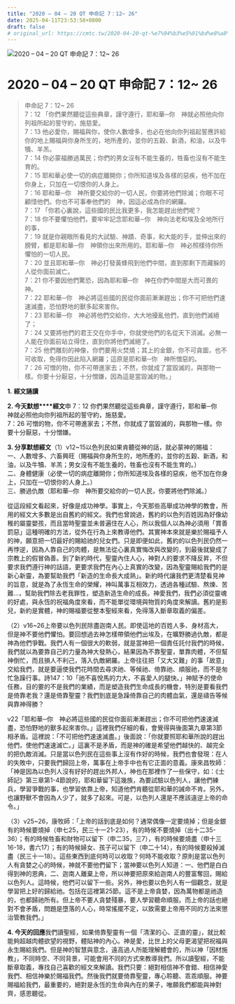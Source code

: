 ```yaml
---
title: "2020 – 04 – 20 QT 申命記 7：12~ 26"
date: 2025-04-11T23:53:58+0800
draft: false
# original_url: https://cmtc.tw/2020-04-20-qt-%e7%94%b3%e5%91%bd%e8%a8%98-7%ef%bc%9a12-26
---
```


![2020 – 04 – 20 QT 申命記 7：12~ 26](/images/qt.jpg   "2020 – 04 – 20 QT 申命記 7：12~ 26")

# 2020 – 04 – 20 QT 申命記 7：12~ 26

> 申命記 7：12~ 26  
> 7：12 「你們果然聽從這些典章，謹守遵行，耶和華─你　神就必照他向你列祖所起的誓守約，施慈愛。  
> 7：13 他必愛你，賜福與你，使你人數增多，也必在他向你列祖起誓應許給你的地上賜福與你身所生的，地所產的，並你的五穀、新酒，和油，以及牛犢、羊羔。  
> 7：14 你必蒙福勝過萬民；你們的男女沒有不能生養的，牲畜也沒有不能生育的。  
> 7：15 耶和華必使一切的病症離開你；你所知道埃及各樣的惡疾，他不加在你身上，只加在一切恨你的人身上。  
> 7：16 耶和華─你　神所要交給你的一切人民，你要將他們除滅；你眼不可顧惜他們。你也不可事奉他們的　神，因這必成為你的網羅。  
> 7：17 「你若心裏說，這些國的民比我更多，我怎能趕出他們呢？  
> 7：18 你不要懼怕他們，要牢牢記念耶和華─你　神向法老和埃及全地所行的事，  
> 7：19 就是你親眼所看見的大試驗、神蹟、奇事，和大能的手，並伸出來的膀臂，都是耶和華─你　神領你出來所用的。耶和華─你　神必照樣待你所懼怕的一切人民。  
> 7：20 並且耶和華─你　神必打發黃蜂飛到他們中間，直到那剩下而藏躲的人從你面前滅亡。  
> 7：21 你不要因他們驚恐，因為耶和華─你　神在你們中間是大而可畏的　神。  
> 7：22 耶和華─你　神必將這些國的民從你面前漸漸趕出；你不可把他們速速滅盡，恐怕野地的獸多起來害你。  
> 7：23 耶和華─你　神必將他們交給你，大大地擾亂他們，直到他們滅絕了；  
> 7：24 又要將他們的君王交在你手中，你就使他們的名從天下消滅。必無一人能在你面前站立得住，直到你將他們滅絕了。  
> 7：25 他們雕刻的神像，你們要用火焚燒；其上的金銀，你不可貪圖，也不可收取，免得你因此陷入網羅；這原是耶和華─你　神所憎惡的。  
> 7：26 可憎的物，你不可帶進家去；不然，你就成了當毀滅的，與那物一樣。你要十分厭惡，十分憎嫌，因為這是當毀滅的物。」

**1.** **經文誦讀**

**2. 今天默想****經文**申 7：12 你們果然聽從這些典章，謹守遵行，耶和華─你　神就必照他向你列祖所起的誓守約，施慈愛。  
7：26 可憎的物，你不可帶進家去；不然，你就成了當毀滅的，與那物一樣。你要十分厭惡，十分憎嫌。

**3. 分享默想經文**（1）v12\~15以色列民如果肯聽從神的話，就必蒙神的賜福：  
一、人數增多、六畜興旺（賜福與你身所生的，地所產的，並你的五穀、新酒，和油，以及牛犢、羊羔；男女沒有不能生養的，牲畜也沒有不能生育的。）  
二、身體健康（必使一切的病症離開你；你所知道埃及各樣的惡疾，他不加在你身上，只加在一切恨你的人身上。）  
三、勝過仇敵（耶和華─你　神所要交給你的一切人民，你要將他們除滅。）

從這段經文看起來，好像是成功神學。事實上，今天那些高舉成功神學的教會，所用的經文大多數是出自舊約的經文。我們也曾說過，舊約的以色列百姓因為好像幼稚的屬靈嬰孩，而且當時聖靈並未普遍住在人心，所以我個人以為神必須用「賞善罰惡」這種明確的方法，從外在行為上來教導他們。其實神本來就是樂於賜福予人的神，願意把一切最好的賜給祂的兒女們。只是即便如此，舊約的以色列民仍然一再悖逆，因為人靠自己的肉體，是無法從心裏真實悔改與改變的，到最後就變成了宗教上的假冒偽善。到了新約時代，聖靈內住人心，神對人的要求不降反昇，不但要求我們遵行神的話語，更要求我們在內心上真實的改變，因為聖靈賜給我們的是新心新靈，為要幫助我們「新造的生命長大成熟」。新約時代讓我們更清楚看見神的旨意，就是為了永恆生命的榮耀，神叫萬事互相效力，透過各種試驗、熬煉、苦難…，幫助我們除去老我罪性，塑造新造生命的成長。神愛我們，我們必須從靈魂的好處，與永恆的祝福角度來看，而不能單從環境與物質的角度來解讀。舊約是影兒，新約是實體，神的賜福要從整本聖經來看，免得落入斷章取義的偏差。

（2）v16\~26上帝要以色列民除盡迦南人民。即使這地的百姓人多、身材高大，但是神不要他們懼怕。要回想過去神怎樣帶領他們出埃及，在曠野勝過仇敵，都是神為他們爭戰。我們人有一個很大的軟弱，就是當神把一個責任託付我們的時候，我們就以為要靠自己的力量為神大發熱心，結果因為不靠聖靈，單靠肉體，不但幫神倒忙，而且損人不利己，落入仇敵網羅。上帝往往把「又大又難」的事「故意」交給我們，就是要逼使我們花時間去尋求祂、等候祂、倚靠祂、順服祂，而不是匆忙急躁行事。詩147：10「祂不喜悅馬的力大，不喜愛人的腿快。」神賦予的使命任務，目的要的不是我們的業績，而是塑造我們生命成長的機會，特別是要看我們是倚靠老我？還是倚靠聖靈？我們到底是急躁倚靠自己的肉體血氣，還是禱告等候與靠神得勝？

v22「耶和華─你　神必將這些國的民從你面前漸漸趕出；你不可把他們速速滅盡，恐怕野地的獸多起來害你。」這裡我們仔細的看，會覺得與後面第九章第3節相矛盾。這裡說：「不可把他們速速滅盡。」後面說：「你就要照耶和華所說的趕出他們，使他們速速滅亡。」這裏不是矛盾，而是神的確是希望他們越快的、越完全的把仇敵消滅。只是當以色列民在這些事上沒有作好的時候，我們也會發現：在人的失敗中，只要我們歸回上帝，萬事在上帝手中也有它正面的意義。康來昌牧師：「神是因為以色列人沒有好好的趕出外邦人，神也在那裡作了一些保守，如：《士師記》第三章第1-4節說的，耶和華留下這幾族，為要試驗以色列人，讓他們練兵，學習爭戰的事，也學習依靠上帝，知道他們肯聽從耶和華的誡命不肯。另外，也讓野獸不會因為人少了，就多了起來。可是，以色列人還是不應該違逆上帝的命令。」

（3）v25\~26，康牧師：「上帝的話到底是如何？通常偶像一定要燒掉；但是金銀有的時候要燒掉（申七25，民三十一21-23），有的時候不要燒掉（出十二35-36）；有的時候牲畜和財物可以留下（申二35，三7），有的時候要燒盡（申十三16-18，書六17）；有的時候婦女、孩子可以留下（申二十14），有的時候要殺掉滅盡（民三十一18）。這些東西到底何時可以收取？何時不能收取？原則是當以色列人有貪婪之心的時候，神就不要他們留下；當神要以色列人知道：一、他們是白白得到神的恩典，二、迦南人離棄上帝，所以神要把原來給迦南人的豐富奪回，賜給以色列人。這時候，他們可以留下一些。另外，神也要以色列人有一個觀念，就是學習把上好的歸給祂。包括在這裡第25節。這不是上帝貪婪，因為萬物都是祂造的，也都歸祂所有。但上帝不要人貪婪殘暴，要人學習聽命順服。而上帝的話也絕對不會矛盾，問題是墮落的人心，時常搖擺不定，以致需要上帝用不同的方法來懲治管教我們。」

**4. 今天的回應**我們讀聖經，如果倚靠聖靈有一個「清潔的心、正直的靈」，就比較能夠超越肉體欲望的視野，體貼神的內心。神是愛，比世上的父母更渴望把祝福與永生賜給我們。但是神的智慧與意念，遠高過人所能理解體會的，所以神「因材施教」，不同時空、不同背景，可能會用不同的方式來教導我們。所以讀聖經，不能斷章取義，專找自己喜歡的經文來解讀。我們只要：絕對相信神不會錯、相信神愛我們、相信神樂於賜福我們。然後我們就要倚靠聖靈，專心聆聽、乖乖順服。神要賜福給我們，最重要的，絕對是永恆的生命與內在的果子，唯願我們都能與神對齊，感恩聽從。